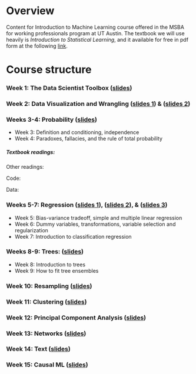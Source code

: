 # Overview
Content for Introduction to Machine Learning course offered in the MSBA for working professionals program at UT Austin.  The textbook we will use heavily is *Introduction to Statistical Learning*, and it available for free in pdf form at the following [link]().

# Course structure

### Week 1: The Data Scientist Toolbox ([slides](slides/01_datascience_toolbox.pdf))

### Week 2: Data Visualization and Wrangling ([slides 1](slides/datavis.pdf)) & ([slides 2](slides/wrangling.pdf))

### Weeks 3-4: Probability ([slides](slides/PRL-probability.pdf))

- Week 3: Definition and conditioning, independence
- Week 4: Paradoxes, fallacies, and the rule of total probability

##### Textbook readings: 

Other readings: 

Code:

Data: 

### Weeks 5-7: Regression ([slides 1](slides/Sec1_Intro.pdf)), ([slides 2](slides/Sec2_Regression.pdf)), & ([slides 3](slides/naive_bayes_text.pdf))

- Week 5: Bias-variance tradeoff, simple and multiple linear regression
- Week 6: Dummy variables, transformations, variable selection and regularization
- Week 7: Introduction to classification regression

### Weeks  8-9: Trees: ([slides](slides/Sec4_Trees.pdf))

- Week 8: Introduction to trees
- Week 9: How to fit tree ensembles

### Week 10: Resampling ([slides](slides/bootstrap_STA380.pdf))

### Week 11: Clustering ([slides](slides/05-clustering.pdf))

### Week 12: Principal Component Analysis ([slides](slides/06-PCA.pdf))

### Week 13: Networks ([slides](slides/Networks.pdf))

### Week 14: Text ([slides](slides/text_intro.pdf))

### Week 15: Causal ML ([slides](slides/causalML.pdf))
